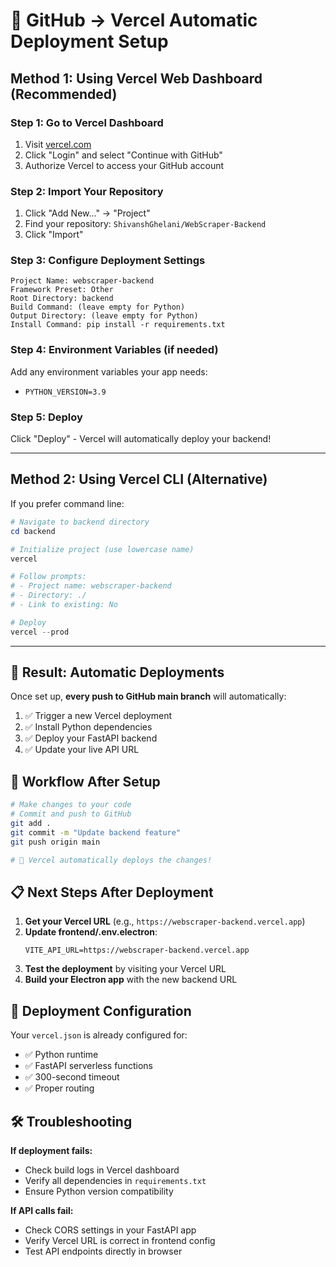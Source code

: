 # 🚀 GitHub → Vercel Automatic Deployment Setup

## Method 1: Using Vercel Web Dashboard (Recommended)

### Step 1: Go to Vercel Dashboard
1. Visit [vercel.com](https://vercel.com)
2. Click "Login" and select "Continue with GitHub"
3. Authorize Vercel to access your GitHub account

### Step 2: Import Your Repository
1. Click "Add New..." → "Project"
2. Find your repository: `ShivanshGhelani/WebScraper-Backend`
3. Click "Import"

### Step 3: Configure Deployment Settings
```
Project Name: webscraper-backend
Framework Preset: Other
Root Directory: backend
Build Command: (leave empty for Python)
Output Directory: (leave empty for Python)
Install Command: pip install -r requirements.txt
```

### Step 4: Environment Variables (if needed)
Add any environment variables your app needs:
- `PYTHON_VERSION=3.9`

### Step 5: Deploy
Click "Deploy" - Vercel will automatically deploy your backend!

---

## Method 2: Using Vercel CLI (Alternative)

If you prefer command line:

```powershell
# Navigate to backend directory
cd backend

# Initialize project (use lowercase name)
vercel

# Follow prompts:
# - Project name: webscraper-backend
# - Directory: ./
# - Link to existing: No

# Deploy
vercel --prod
```

---

## 🎯 Result: Automatic Deployments

Once set up, **every push to GitHub main branch** will automatically:
1. ✅ Trigger a new Vercel deployment
2. ✅ Install Python dependencies
3. ✅ Deploy your FastAPI backend
4. ✅ Update your live API URL

## 🔄 Workflow After Setup

```bash
# Make changes to your code
# Commit and push to GitHub
git add .
git commit -m "Update backend feature"
git push origin main

# 🎉 Vercel automatically deploys the changes!
```

## 📋 Next Steps After Deployment

1. **Get your Vercel URL** (e.g., `https://webscraper-backend.vercel.app`)
2. **Update frontend/.env.electron**:
   ```
   VITE_API_URL=https://webscraper-backend.vercel.app
   ```
3. **Test the deployment** by visiting your Vercel URL
4. **Build your Electron app** with the new backend URL

## 🔧 Deployment Configuration

Your `vercel.json` is already configured for:
- ✅ Python runtime
- ✅ FastAPI serverless functions
- ✅ 300-second timeout
- ✅ Proper routing

## 🛠 Troubleshooting

**If deployment fails:**
- Check build logs in Vercel dashboard
- Verify all dependencies in `requirements.txt`
- Ensure Python version compatibility

**If API calls fail:**
- Check CORS settings in your FastAPI app
- Verify Vercel URL is correct in frontend config
- Test API endpoints directly in browser
